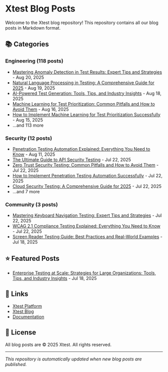 # Xtest Blog Posts

Welcome to the Xtest blog repository! This repository contains all our blog posts in Markdown format.

## 📚 Categories

### Engineering (118 posts)

- [Mastering Anomaly Detection in Test Results: Expert Tips and Strategies](posts/2025/2025-08-20-mastering-anomaly-detection-in-test-results-expert-tips-and-strategies.md) - Aug 20, 2025
- [Natural Language Processing in Testing: A Comprehensive Guide for 2025](posts/2025/2025-08-19-natural-language-processing-in-testing-a-comprehensive-guide-for-2025.md) - Aug 19, 2025
- [AI-Powered Test Generation: Tools, Tips, and Industry Insights](posts/2025/2025-08-18-ai-powered-test-generation-tools-tips-and-industry-insights.md) - Aug 18, 2025
- [Machine Learning for Test Prioritization: Common Pitfalls and How to Avoid Them](posts/2025/2025-08-16-machine-learning-for-test-prioritization-common-pitfalls-and-how-to-avoid-them.md) - Aug 16, 2025
- [How to Implement Machine Learning for Test Prioritization Successfully](posts/2025/2025-08-15-how-to-implement-machine-learning-for-test-prioritization-successfully.md) - Aug 15, 2025
- ...and 113 more

### Security (12 posts)

- [Penetration Testing Automation Explained: Everything You Need to Know](posts/2025/2025-08-11-penetration-testing-automation-explained-everything-you-need-to-know.md) - Aug 11, 2025
- [The Ultimate Guide to API Security Testing](posts/2025/2025-07-22-the-ultimate-guide-to-api-security-testing.md) - Jul 22, 2025
- [Zero Trust Security Testing: Common Pitfalls and How to Avoid Them](posts/2025/2025-07-22-zero-trust-security-testing-common-pitfalls-and-how-to-avoid-them.md) - Jul 22, 2025
- [How to Implement Penetration Testing Automation Successfully](posts/2025/2025-07-22-how-to-implement-penetration-testing-automation-successfully.md) - Jul 22, 2025
- [Cloud Security Testing: A Comprehensive Guide for 2025](posts/2025/2025-07-22-cloud-security-testing-a-comprehensive-guide-for-2025.md) - Jul 22, 2025
- ...and 7 more

### Community (3 posts)

- [Mastering Keyboard Navigation Testing: Expert Tips and Strategies](posts/2025/2025-07-22-mastering-keyboard-navigation-testing-expert-tips-and-strategies.md) - Jul 22, 2025
- [WCAG 2.1 Compliance Testing Explained: Everything You Need to Know](posts/2025/2025-07-22-wcag-21-compliance-testing-explained-everything-you-need-to-know.md) - Jul 22, 2025
- [Screen Reader Testing Guide: Best Practices and Real-World Examples](posts/2025/2025-07-18-screen-reader-testing-guide-best-practices-and-real-world-examples.md) - Jul 18, 2025

## ⭐ Featured Posts

- [Enterprise Testing at Scale: Strategies for Large Organizations: Tools, Tips, and Industry Insights](posts/2025/2025-07-18-enterprise-testing-at-scale-strategies-for-large-organizations-tools-tips-and-industry-insights.md) - Jul 18, 2025

## 🔗 Links

- [Xtest Platform](https://xtest.io)
- [Xtest Blog](https://xtest.io/blog)
- [Documentation](https://xtest.io/docs)

## 📝 License

All blog posts are © 2025 Xtest. All rights reserved.

---

*This repository is automatically updated when new blog posts are published.*
